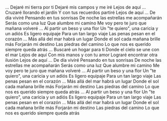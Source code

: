 … Dejaré mi tierra por ti
Dejaré mis campos y me iré
Lejos de aquí
… Cruzaré llorando el jardín
Y con tus recuerdos partiré
Lejos de aquí
… De día viviré
Pensando en tus sonrisas
De noche las estrellas me acompañarán
Serás como una luz
Que alumbre mi camino
Me voy pero te juro que mañana volveré
… Al partir un beso y una flor
Un "te quiero", una caricia y un adiós
Es ligero equipaje
Para un tan largo viaje
Las penas pesan en el corazón
… Más allá del mar habrá un lugar
Donde el sol cada mañana brille más
Forjarán mi destino
Las piedras del camino
Lo que nos es querido siempre queda atrás
… Buscaré un hogar para ti
Donde el cielo se une con el mar
Lejos de aquí
Con mis manos y con tu amor
Lograré encontrar otra ilusión
Lejos de aquí
… De día viviré
Pensando en tus sonrisas
De noche las estrellas me acompañarán
Serás como una luz
Que alumbre mi camino
Me voy pero te juro que mañana volveré
… Al partir un beso y una flor
Un "te quiero", una caricia y un adiós
Es ligero equipaje
Para un tan largo viaje
Las penas pesan en el corazón
… Más allá del mar habrá un lugar
Donde el sol cada mañana brille más
Forjarán mi destino
Las piedras del camino
Lo que nos es querido siempre queda atrás
… Al partir un beso y una flor
Un "te quiero", una caricia y un adiós
Es ligero equipaje
Para un tan largo viaje
Las penas pesan en el corazón
… Más allá del mar habrá un lugar
Donde el sol cada mañana brille más
Forjarán mi destino
Las piedras del camino
Lo que nos es querido siempre queda atrás
 
 
